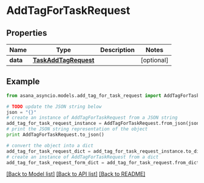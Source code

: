 # AddTagForTaskRequest


## Properties

Name | Type | Description | Notes
------------ | ------------- | ------------- | -------------
**data** | [**TaskAddTagRequest**](TaskAddTagRequest.md) |  | [optional] 

## Example

```python
from asana_asyncio.models.add_tag_for_task_request import AddTagForTaskRequest

# TODO update the JSON string below
json = "{}"
# create an instance of AddTagForTaskRequest from a JSON string
add_tag_for_task_request_instance = AddTagForTaskRequest.from_json(json)
# print the JSON string representation of the object
print AddTagForTaskRequest.to_json()

# convert the object into a dict
add_tag_for_task_request_dict = add_tag_for_task_request_instance.to_dict()
# create an instance of AddTagForTaskRequest from a dict
add_tag_for_task_request_form_dict = add_tag_for_task_request.from_dict(add_tag_for_task_request_dict)
```
[[Back to Model list]](../README.md#documentation-for-models) [[Back to API list]](../README.md#documentation-for-api-endpoints) [[Back to README]](../README.md)


